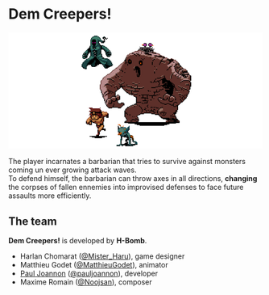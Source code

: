 # Dem Creepers!

![Cast](./README/CAST.gif)

The player incarnates a barbarian that tries to survive against monsters coming un ever growing attack waves.  
To defend himself, the barbarian can throw axes in all directions, **changing** the corpses of fallen ennemies into improvised defenses to face future assaults more efficiently.

## The team

**Dem Creepers!** is developed by **H-Bomb**.

* Harlan Chomarat ([@Mister_Haru](https://twitter.com/Mister_Haru)), game designer
* Matthieu Godet ([@MatthieuGodet](https://twitter.com/MatthieuGodet)), animator
* [Paul Joannon](http://pauljoannon.com) ([@pauljoannon](https://twitter.com/pauljoannon)), developer
* Maxime Romain ([@Noojsan](https://twitter.com/Noojsan/)), composer